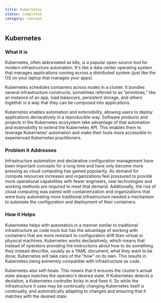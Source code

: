 ```yaml
---
title: Kubernetes
status: Completed
category: concept
---
```

## Kubernetes

### What it is
Kubernetes, often abbreviated as k8s, is a  popular open-source tool for modern infrastructure automation. It's like a data center operating system that manages applications running across a distributed system (just like the OS on your laptop that manages your apps). 

Kubernetes schedules containers across nodes in a cluster. It bundles several infrastructure constructs, sometimes referred to as “primitives,” like an instance of an app, load balancers, persistent storage, and others together in a way that they can be composed into applications. 

Kubernetes enables automation and extensibility, allowing users to deploy applications declaratively in a reproducible way. Software products and projects in the Kubernetes ecosystem take advantage of that automation and extensibility to extend the Kubernetes API. This enables them to leverage Kubernetes’ automation and make their tools more accessible to experienced Kubernetes practitioners.

### Problem it Addresses
Infrastructure automation and declarative configuration management have been important concepts for a long time and have only become more pressing as cloud computing has gained popularity. As demand for compute resources increases and organizations feel pressured to provide more operational capabilities with fewer engineers, new technologies and working methods are required to meet that demand. Additionally, the rise of cloud computing was paired with containerization and organizations that were busy automating more traditional infrastructure needed a mechanism to automate the configuration and deployment of their containers.

### How it Helps
Kubernetes helps with automation in a manner similar to traditional infrastructure as code tools but has the advantage of working with containers that are more resistant to configuration drift than virtual or physical machines.
Kubernetes works declaratively, which means that instead of operators providing the instructions about how to do something they instead describe, usually as a YAML document, what they want to be done; Kubernetes will take care of the "how" on its own. This results in Kubernetes being extremely compatible with infrastructure as code.

Kubernetes also self-heals. This means that it ensures the cluster’s actual state always matches the operator’s desired state. If Kubernetes detects a deviation, a Kubernetes controller kicks in and fixes it. So while the infrastructure it uses may be continually changing Kubernetes itself is continually, and automatically adapting to changes and ensuring that it matches with the desired state.


